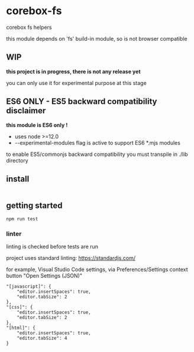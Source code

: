 # corebox-fs

corebox fs helpers

this module depends on 'fs' build-in module, so is not browser compatible

## WIP

**this project is in progress, there is not any release yet**

you can only use it for experimental purpose at this stage

## ES6 ONLY - ES5 backward compatibility disclaimer

**this module is ES6 only !**

- uses node >=12.0
- --experimental-modules flag is active to support ES6 *.mjs modules

to enable ES5/commonjs backward compatibility you must transpile in ./lib directory

## install

```
```

## getting started

```
npm run test
```

### linter

linting is checked before tests are run

project uses standard linting: https://standardjs.com/

for example, Visual Studio Code settings, via Preferences/Settings context button "Open Settings (JSON)"

```
"[javascript]": {
    "editor.insertSpaces": true,
    "editor.tabSize": 2
},
"[css]": {
    "editor.insertSpaces": true,
    "editor.tabSize": 2
},
"[html]": {
    "editor.insertSpaces": true,
    "editor.tabSize": 4
}
```
